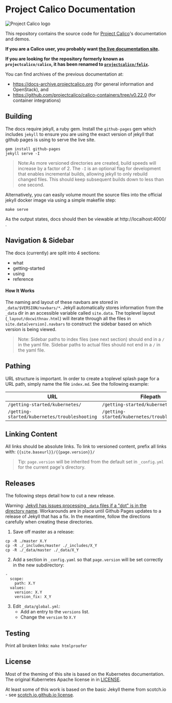 # Project Calico Documentation

![Project Calico logo](http://docs.projectcalico.org/images/felix.png)

This repository contains the source code for [Project Calico](https://www.projectcalico.org/)'s documentation and demos.  

**If you are a Calico user, you probably want [the live documentation site](https://projectcalico.github.io/calico/).**

**If you are looking for the repository formerly known as `projectcalico/calico`,
it has been renamed to [`projectcalico/felix`](https://github.com/projectcalico/felix).**

You can find archives of the previous documentation at:

- https://docs-archive.projectcalico.org (for general information and OpenStack), and
- https://github.com/projectcalico/calico-containers/tree/v0.22.0 (for container integrations)

## Building

The docs require jekyll, a ruby gem. Install the `github-pages` gem which includes
`jekyll` to ensure you are using the exact version of jekyll that github pages
is using to serve the live site.

```
gem install github-pages
jekyll serve -I
```

>Note:As more versioned directories are created, build speeds will increase by a
factor of 2. The `-I` is an optional flag for development that enables
incremental builds, allowing jekyll to only rebuild changed files. This should
keep subsequent builds down to less than one second.


Alternatively, you can easily volume mount the source files into the official jekyll docker image via using a simple makefile step:

```
make serve
```

As the output states, docs should then be viewable at http://localhost:4000/ .

## Navigation & Sidebar

The docs (currently) are split into 4 sections:

- what
- getting-started
- using
- reference

#### How It Works

The naming and layout of these navbars are stored in `_data/$VERSION/navbars/*`. Jekyll automatically stores information from the `_data` dir in an accessible variable called `site.data`. The toplevel layout (`_layout/docwithnav.html`) will iterate through all the files in `site.data[version].navbars` to construct the sidebar based on which version is being viewed.

> Note: Sidebar paths to index files (see next section) should end in a `/` in the yaml file. Sidebar paths to actual files should not end in a `/` in the yaml file.

## Pathing

URL structure is important. In order to create a toplevel splash page for a URL path, simply name the file `index.md`. See the following example:


| URL                                           | Filepath                                         |
|-----------------------------------------------|--------------------------------------------------|
| `/getting-started/kubernetes/`                | `/getting-started/kubernetes/index.md`           |
| `/getting-started/kubernetes/troubleshooting` | `/getting-started/kubernetes/troubleshooting.md` |


## Linking Content

All links should be absolute links. To link to versioned content, prefix all links with: `{{site.baseurl}}/{{page.version}}/`

> Tip: `page.version` will be inherited from the default set in `_config.yml` for the current page's directory.

## Releases

The following steps detail how to cut a new release.

Warning: [Jekyll has issues processing `_data` files  if a "dot" is in the directory name](https://github.com/jekyll/jekyll/issues/5429).
Workarounds are in place until Github Pages updates to a release of Jekyll
that has a fix. In the meantime, follow the directions carefully when
creating these directories.

1. Save off master as a release:

  ```
  cp -R ./master X.Y
  cp -R ./_includes/master ./_includes/X_Y
  cp -R ./_data/master ./_data/X_Y
  ```

2. Add a section in `_config.yaml` so that `page.version` will be set correctly in the new subdirectory:

  ```
  -
    scope:
      path: X.Y
    values:
      version: X.Y
      version_fix: X_Y

  ```

3. Edit `_data/global.yml`:
   - Add an entry to the `versions` list.
   - Change the `version` to `X.Y`

## Testing

Print all broken links: `make htmlproofer`

## License

Most of the theming of this site is based on the Kubernetes documentation.  The original Kubernetes Apache license in in [LICENSE](LICENSE).

At least some of this work is based on the basic Jekyll theme from scotch.io - see [scotch.io.github.io license](https://github.com/scotch-io/scotch-io.github.io#mit-license).
